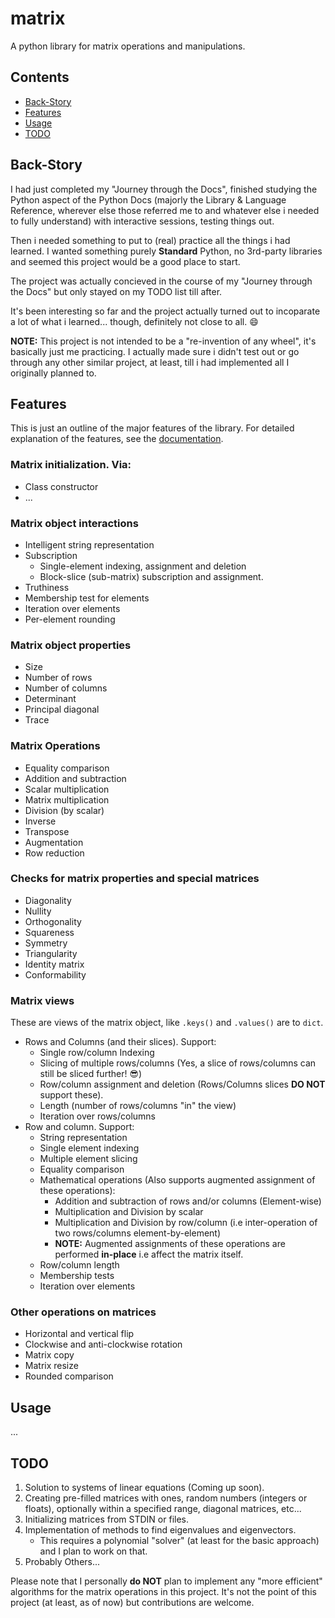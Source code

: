 # matrix

A python library for matrix operations and manipulations.

## Contents

* [Back-Story](#back-story)
* [Features](#features)
* [Usage](#usage)
* [TODO](#todo)

## Back-Story

I had just completed my "Journey through the Docs", finished studying the Python aspect of the Python Docs (majorly the Library & Language Reference, wherever else those referred me to and whatever else i needed to fully understand) with interactive sessions, testing things out.

Then i needed something to put to (real) practice all the things i had learned.
I wanted something purely **Standard** Python, no 3rd-party libraries and seemed this project would be a good place to start.

The project was actually concieved in the course of my "Journey through the Docs" but only stayed on my TODO list till after.

It's been interesting so far and the project actually turned out to incoparate a lot of what i learned... though, definitely not close to all. :smile:

**NOTE:** This project is not intended to be a "re-invention of any wheel", it's basically just me practicing.
I actually made sure i didn't test out or go through any other similar project, at least, till i had implemented all I originally planned to.

## Features

This is just an outline of the major features of the library. For detailed explanation of the features, see the [documentation](docs/index.md).

### Matrix initialization. Via:
* Class constructor
* ...

### Matrix object interactions
* Intelligent string representation
* Subscription
  * Single-element indexing, assignment and deletion
  * Block-slice (sub-matrix) subscription and assignment.
* Truthiness
* Membership test for elements
* Iteration over elements
* Per-element rounding

### Matrix object properties
* Size
* Number of rows
* Number of columns
* Determinant
* Principal diagonal
* Trace

### Matrix Operations
* Equality comparison
* Addition and subtraction
* Scalar multiplication
* Matrix multiplication
* Division (by scalar)
* Inverse
* Transpose
* Augmentation
* Row reduction

### Checks for matrix properties and special matrices
* Diagonality
* Nullity
* Orthogonality
* Squareness
* Symmetry
* Triangularity
* Identity matrix
* Conformability

### Matrix views
These are views of the matrix object, like `.keys()` and `.values()` are to `dict`.

* Rows and Columns (and their slices). Support:
  * Single row/column Indexing
  * Slicing of multiple rows/columns (Yes, a slice of rows/columns can still be sliced further! :sunglasses:)
  * Row/column assignment and deletion (Rows/Columns slices **DO NOT** support these).
  * Length (number of rows/columns "in" the view)
  * Iteration over rows/columns
* Row and column. Support:
  * String representation
  * Single element indexing
  * Multiple element slicing
  * Equality comparison
  * Mathematical operations (Also supports augmented assignment of these operations):
    * Addition and subtraction of rows and/or columns (Element-wise)
    * Multiplication and Division by scalar
    * Multiplication and Division by row/column (i.e inter-operation of two rows/columns element-by-element)
    * **NOTE:** Augmented assignments of these operations are performed **in-place** i.e affect the matrix itself.
  * Row/column length
  * Membership tests
  * Iteration over elements

### Other operations on matrices
* Horizontal and vertical flip
* Clockwise and anti-clockwise rotation
* Matrix copy
* Matrix resize
* Rounded comparison

## Usage

...

## TODO

1. Solution to systems of linear equations (Coming up soon).
3. Creating pre-filled matrices with ones, random numbers (integers or floats), optionally within a specified range, diagonal matrices, etc...
4. Initializing matrices from STDIN or files.
5. Implementation of methods to find eigenvalues and eigenvectors.
   * This requires a polynomial "solver" (at least for the basic approach) and I plan to work on that.
6. Probably Others...

Please note that I personally **do NOT** plan to implement any "more efficient" algorithms for the matrix operations in this project. It's not the point of this project (at least, as of now) but contributions are welcome.

